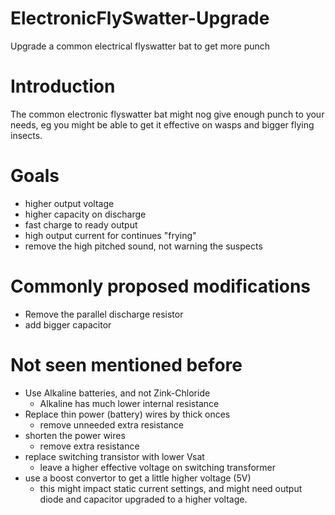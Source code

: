 # ElectronicFlySwatter-Upgrade
Upgrade a common electrical flyswatter bat to get more punch

# Introduction
The common electronic flyswatter bat might nog give enough punch to your needs, eg you might be able to get it effective on wasps and bigger flying insects.

# Goals 

* higher output voltage
* higher capacity on discharge
* fast charge to ready output
* high output current for continues "frying"
* remove the high pitched sound, not warning the suspects

# Commonly proposed modifications

* Remove the parallel discharge resistor
* add bigger capacitor 

# Not seen mentioned before

* Use Alkaline batteries, and not Zink-Chloride
    * Alkaline has much lower internal resistance
* Replace thin power (battery) wires by thick onces
    * remove unneeded extra resistance
* shorten the power wires
    * remove extra resistance
* replace switching transistor with lower Vsat
    * leave a higher effective voltage on switching transformer
* use a boost convertor to get a little higher voltage (5V)
    * this might impact static current settings, and might need output diode and capacitor upgraded to a higher voltage.

